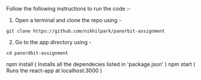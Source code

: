 Follow the following instructions to run the code :-

1. Open a terminal and clone the repo using -
```
git clone https://github.com/nikhilpark/panorbit-assignment
```
2. Go to the app directory using -
```
cd panordbit-assignment
```

npm install     ( Installs all the dependecies listed in 'package.json' )
npm start       ( Runs the react-app at localhost:3000 )

